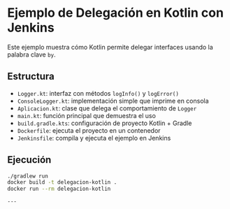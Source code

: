 # Ejemplo de Delegación en Kotlin con Jenkins

Este ejemplo muestra cómo Kotlin permite delegar interfaces usando la palabra clave `by`.

## Estructura

- `Logger.kt`: interfaz con métodos `logInfo()` y `logError()`
- `ConsoleLogger.kt`: implementación simple que imprime en consola
- `Aplicacion.kt`: clase que delega el comportamiento de `Logger`
- `main.kt`: función principal que demuestra el uso
- `build.gradle.kts`: configuración de proyecto Kotlin + Gradle
- `Dockerfile`: ejecuta el proyecto en un contenedor
- `Jenkinsfile`: compila y ejecuta el ejemplo en Jenkins

## Ejecución

```bash
./gradlew run
docker build -t delegacion-kotlin .
docker run --rm delegacion-kotlin

---
